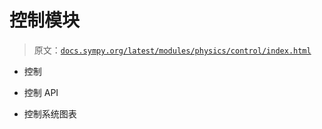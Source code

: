 # 控制模块

> 原文：[`docs.sympy.org/latest/modules/physics/control/index.html`](https://docs.sympy.org/latest/modules/physics/control/index.html)

*   控制

+   控制 API

+   控制系统图表
